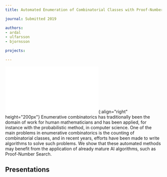 ```yaml
---
title: Automated Enumeration of Combinatorial Classes with Proof-Number Search

journal: Submitted 2019

authors:
- ardal
- ulfarsson
- bjornsson

projects:

---
```

![PNS vs. BFS]({{site.baseurl}}/assets/img/cmp_8x4.pdf){:align="right" height="200px"}
Enumerative combinatorics has traditionally been the domain of work for human
mathematicians and has been applied, for instance with the probabilistic
method, in computer science. One of the main problems in enumerative
combinatorics is the counting of combinatorial classes, and in recent years,
efforts have been made to write algorithms to solve such problems. We show that
these automated methods may benefit from the application of already mature AI
algorithms, such as Proof-Number Search.

## Presentations